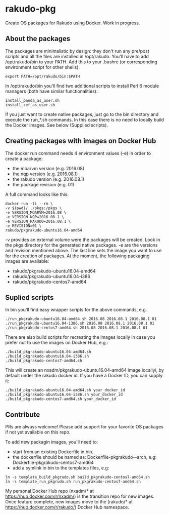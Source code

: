 # rakudo-pkg
Create OS packages for Rakudo using Docker. Work in progress.

## About the packages
The packages are minimalistic by design: they don't run any pre/post scripts
and all the files are installed in /opt/rakudo. You'll have to add
/opt/rakudo/bin to your PATH. Add this to your .bashrc (or corresponding
environment script for other shells):
```
export PATH=/opt/rakudo/bin:$PATH
```

In /opt/rakudo/bin you'll find two additional scripts to install Perl 6 module
managers (both have similar functionalities):
```
install_panda_as_user.sh
install_zef_as_user.sh
```

If you just want to create native packages, just go to the bin directory and
execute the run_*.sh commands. In this case there is no need to locally build
the Docker images. See below (Supplied scripts).

## Creating packages with images on Docker Hub
The docker run command needs 4 environment values (-e) in order to create a
package:
- the moarvm version (e.g. 2016.08)
- the nqp version (e.g. 2016.08.1)
- the rakudo version (e.g. 2016.08.1)
- the package revision (e.g. 01)

A full command looks like this:
```
docker run -ti --rm \
-v $(pwd)/../pkgs:/pkgs \
-e VERSION_MOARVM=2016.08 \
-e VERSION_NQP=2016.08.1 \
-e VERSION_RAKUDO=2016.08.1 \
-e REVISION=01 \
rakudo/pkgrakudo-ubuntu16.04-amd64
```

-v provides an external volume were the packages will be created. Look in the
pkgs directory for the generated native packages.
-e are the versions and revision mentioned above.
The last line sets the image you want to use for the creation of packages.
At the moment, the following packaging images are available:
- rakudo/pkgrakudo-ubuntu16.04-amd64
- rakudo/pkgrakudo-ubuntu16.04-i386
- rakudo/pkgrakudo-centos7-amd64

## Suplied scripts
In bin you'll find easy wrapper scripts for the above commands, e.g.
```
./run_pkgrakudo-ubuntu16.04-amd64.sh 2016.08 2016.08.1 2016.08.1 01
./run_pkgrakudo-ubuntu16.04-i386.sh 2016.08 2016.08.1 2016.08.1 01
./run_pkgrakudo-centos7-amd64.sh 2016.08 2016.08.1 2016.08.1 01
```

There are also build scripts for recreating the images locally in case you
prefer not to use the images on Docker Hub, e.g.:
```
./build_pkgrakudo-ubuntu16.04-amd64.sh
./build_pkgrakudo-ubuntu16.04-i386.sh
./build_pkgrakudo-centos7-amd64.sh
```
This will create an nxadm/pkgrakudo-ubuntu16.04-amd64 image locallyi, by
default under the rakudo docker id. If you have a Docker ID, you can supply it:

```
./build_pkgrakudo-ubuntu16.04-amd64.sh your_docker_id
./build_pkgrakudo-ubuntu16.04-i386.sh your_docker_id
./build_pkgrakudo-centos7-amd64.sh your_docker_id
```

## Contribute
PRs are always welcome! Please add support for your favorite OS packages if
not yet available on this repo.

To add new packagin images, you'll need to:
- start from an existing Dockerfile in bin.
- the dockerfile should be named as:
    Dockerfile-pkgrakudo-<OS and Major Version>-arch, e.g:
    Dockerfile-pkgrakudo-centos7-amd64
- add a symlink in bin to the templates files, e.g:
```
ln -s template_build_pkgrudo.sh build_pkgrakudo-centos7-amd64.sh
ln -s template_run_pkgrudo.sh run_pkgrakudo-centos7-amd64.sh
```

My personal Docker Hub repo (nxadm/* at https://hub.docker.com/r/nxadm/) is the transition repo for new images. Once feature complete, new images move to the (rakudo/* at https://hub.docker.com/r/rakudo/) Docker Hub namespace.
